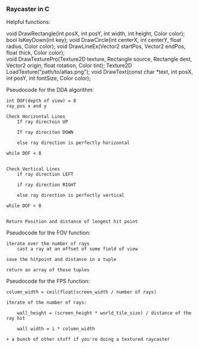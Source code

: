 ### Raycaster in C

Helpful functions:

void DrawRectangle(int posX, int posY, int width, int height, Color color);    
bool IsKeyDown(int key);
void DrawCircle(int centerX, int centerY, float radius, Color color);
void DrawLineEx(Vector2 startPos, Vector2 endPos, float thick, Color color);          
void DrawTexturePro(Texture2D texture, Rectangle source, Rectangle dest, Vector2 origin, float rotation, Color tint);
Texture2D LoadTexture("path/to/atlas.png");
void DrawText(const char *text, int posX, int posY, int fontSize, Color color);

Pseudocode for the DDA algorithm:

    int DOF(depth of view) = 8
    ray_pos x and y

    Check Horizontal Lines
        If ray directoin UP
           
        If ray direciton DOWN

        else ray direction is perfectly horizontal

    while DOF < 8
        

    Check Vertical Lines
        if ray direction LEFT

        if ray direction RIGHT

        else ray direction is perfectly vertical

    while DOF < 8
        

    Return Position and distance of longest hit point



Pseudocode for the FOV function:

    iterate over the number of rays
        cast a ray at an offset of some field of view

    save the hitpoint and distance in a tuple

    return an array of those tuples

Pseudocode for the FPS function:

    column_width = ceil(float(screen_width / number of rays)

    iterate of the number of rays:

        wall_height = (screen_height * world_tile_size) / distance of the ray hit

        wall width = i * column_width
    
    + a bunch of other stuff if you're doing a textured raycaster

